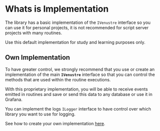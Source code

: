 # Whats is Implementation

The library has a basic implementation of the `IVenustre` interface so you can use it for personal projects, it is not recommended for script server projects with many routines.

Use this default implementation for study and learning purposes only.

## Own Implementation

To have greater control, we strongly recommend that you use or create an implementation of the main **`IVenustre`** interface so that you can control the methods that are used within the routine executions.

With this proprietary implementation, you will be able to receive events emitted in routines and save or send this data to any database or use it in Grafana.

You can implement the logs `ILogger` interface to have control over which library you want to use for logging.

See how to create your own implementation [here](./how-it-works.md).
